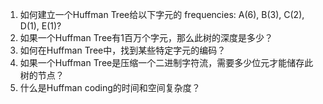 

1. 如何建立一个Huffman Tree给以下字元的 frequencies: A(6), B(3), C(2), D(1), E(1)?
2. 如果一个Huffman Tree有1百万个字元，那么此树的深度是多少？
3. 如何在Huffman Tree中，找到某些特定字元的编码？
4. 如果一个Huffman Tree是压缩一个二进制字符流，需要多少位元才能储存此树的节点？
5. 什么是Huffman coding的时间和空间复杂度？